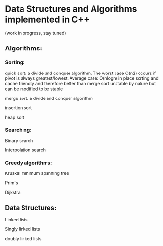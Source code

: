 # Data Structures and Algorithms implemented in C++
(work in progress, stay tuned)
## Algorithms:

### Sorting:

quick sort: a divide and conquer algorithm. The worst case O(n2) occurs if pivot is always greatest/lowest.
            Average case: O(nlogn)
            in place sorting and cache friendly and therefore better than merge sort
            unstable by nature but can be modified to be stable

merge sort: a divide and conquer algorithm. 

insertion sort

heap sort


### Searching:

Binary search

Interpolation search

### Greedy algorithms:
Kruskal minimum spanning tree

Prim's 

Dijkstra


## Data Structures:

Linked lists

Singly linked lists

doubly linked lists


